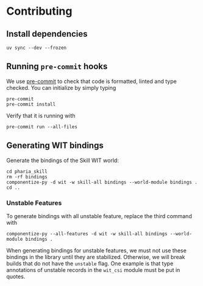 # Contributing

## Install dependencies

```shell
uv sync --dev --frozen
```

## Running `pre-commit` hooks

We use [pre-commit](https://pre-commit.com/) to check that code is formatted, linted and type checked. You can initialize by simply typing

```shell
pre-commit
pre-commit install
```

Verify that it is running with

```shell
pre-commit run --all-files
```

## Generating WIT bindings

Generate the bindings of the Skill WIT world:

```shell
cd pharia_skill
rm -rf bindings
componentize-py -d wit -w skill-all bindings --world-module bindings .
cd ..
```

### Unstable Features

To generate bindings with all unstable feature, replace the third command with

```shell
componentize-py --all-features -d wit -w skill-all bindings --world-module bindings .
```

When generating bindings for unstable features, we must not use these bindings in the library until they are stabilized.
Otherwise, we will break builds that do not have the `unstable` flag.
One example is that type annotations of unstable records in the `wit_csi` module must be put in quotes.
